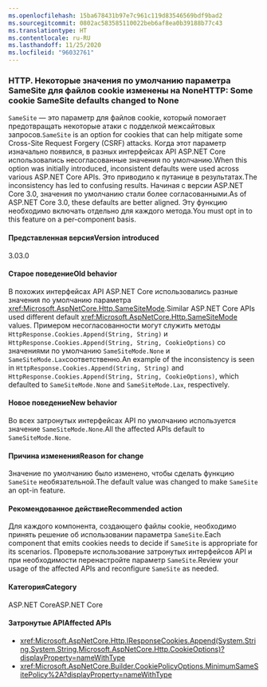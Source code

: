 ```yaml
---
ms.openlocfilehash: 15ba678431b97e7c961c119d83546569bdf9bad2
ms.sourcegitcommit: 0802ac583585110022beb6af8ea0b39188b77c43
ms.translationtype: HT
ms.contentlocale: ru-RU
ms.lasthandoff: 11/25/2020
ms.locfileid: "96032761"
---
```

### <a name="http-some-cookie-samesite-defaults-changed-to-none"></a><span data-ttu-id="2e0f9-101">HTTP. Некоторые значения по умолчанию параметра SameSite для файлов cookie изменены на None</span><span class="sxs-lookup"><span data-stu-id="2e0f9-101">HTTP: Some cookie SameSite defaults changed to None</span></span>

<span data-ttu-id="2e0f9-102">`SameSite` — это параметр для файлов cookie, который помогает предотвращать некоторые атаки с подделкой межсайтовых запросов.</span><span class="sxs-lookup"><span data-stu-id="2e0f9-102">`SameSite` is an option for cookies that can help mitigate some Cross-Site Request Forgery (CSRF) attacks.</span></span> <span data-ttu-id="2e0f9-103">Когда этот параметр изначально появился, в разных интерфейсах API ASP.NET Core использовались несогласованные значения по умолчанию.</span><span class="sxs-lookup"><span data-stu-id="2e0f9-103">When this option was initially introduced, inconsistent defaults were used across various ASP.NET Core APIs.</span></span> <span data-ttu-id="2e0f9-104">Это приводило к путанице в результатах.</span><span class="sxs-lookup"><span data-stu-id="2e0f9-104">The inconsistency has led to confusing results.</span></span> <span data-ttu-id="2e0f9-105">Начиная с версии ASP.NET Core 3.0, значения по умолчанию стали более согласованными.</span><span class="sxs-lookup"><span data-stu-id="2e0f9-105">As of ASP.NET Core 3.0, these defaults are better aligned.</span></span> <span data-ttu-id="2e0f9-106">Эту функцию необходимо включать отдельно для каждого метода.</span><span class="sxs-lookup"><span data-stu-id="2e0f9-106">You must opt in to this feature on a per-component basis.</span></span>

#### <a name="version-introduced"></a><span data-ttu-id="2e0f9-107">Представленная версия</span><span class="sxs-lookup"><span data-stu-id="2e0f9-107">Version introduced</span></span>

<span data-ttu-id="2e0f9-108">3.0</span><span class="sxs-lookup"><span data-stu-id="2e0f9-108">3.0</span></span>

#### <a name="old-behavior"></a><span data-ttu-id="2e0f9-109">Старое поведение</span><span class="sxs-lookup"><span data-stu-id="2e0f9-109">Old behavior</span></span>

<span data-ttu-id="2e0f9-110">В похожих интерфейсах API ASP.NET Core использовались разные значения по умолчанию параметра <xref:Microsoft.AspNetCore.Http.SameSiteMode>.</span><span class="sxs-lookup"><span data-stu-id="2e0f9-110">Similar ASP.NET Core APIs used different default <xref:Microsoft.AspNetCore.Http.SameSiteMode> values.</span></span> <span data-ttu-id="2e0f9-111">Примером несогласованности могут служить методы `HttpResponse.Cookies.Append(String, String)` и `HttpResponse.Cookies.Append(String, String, CookieOptions)` со значениями по умолчанию `SameSiteMode.None` и `SameSiteMode.Lax`соответственно.</span><span class="sxs-lookup"><span data-stu-id="2e0f9-111">An example of the inconsistency is seen in `HttpResponse.Cookies.Append(String, String)` and `HttpResponse.Cookies.Append(String, String, CookieOptions)`, which defaulted to `SameSiteMode.None` and `SameSiteMode.Lax`, respectively.</span></span>

#### <a name="new-behavior"></a><span data-ttu-id="2e0f9-112">Новое поведение</span><span class="sxs-lookup"><span data-stu-id="2e0f9-112">New behavior</span></span>

<span data-ttu-id="2e0f9-113">Во всех затронутых интерфейсах API по умолчанию используется значение `SameSiteMode.None`.</span><span class="sxs-lookup"><span data-stu-id="2e0f9-113">All the affected APIs default to `SameSiteMode.None`.</span></span>

#### <a name="reason-for-change"></a><span data-ttu-id="2e0f9-114">Причина изменения</span><span class="sxs-lookup"><span data-stu-id="2e0f9-114">Reason for change</span></span>

<span data-ttu-id="2e0f9-115">Значение по умолчанию было изменено, чтобы сделать функцию `SameSite` необязательной.</span><span class="sxs-lookup"><span data-stu-id="2e0f9-115">The default value was changed to make `SameSite` an opt-in feature.</span></span>

#### <a name="recommended-action"></a><span data-ttu-id="2e0f9-116">Рекомендованное действие</span><span class="sxs-lookup"><span data-stu-id="2e0f9-116">Recommended action</span></span>

<span data-ttu-id="2e0f9-117">Для каждого компонента, создающего файлы cookie, необходимо принять решение об использовании параметра `SameSite`.</span><span class="sxs-lookup"><span data-stu-id="2e0f9-117">Each component that emits cookies needs to decide if `SameSite` is appropriate for its scenarios.</span></span> <span data-ttu-id="2e0f9-118">Проверьте использование затронутых интерфейсов API и при необходимости перенастройте параметр `SameSite`.</span><span class="sxs-lookup"><span data-stu-id="2e0f9-118">Review your usage of the affected APIs and reconfigure `SameSite` as needed.</span></span>

#### <a name="category"></a><span data-ttu-id="2e0f9-119">Категория</span><span class="sxs-lookup"><span data-stu-id="2e0f9-119">Category</span></span>

<span data-ttu-id="2e0f9-120">ASP.NET Core</span><span class="sxs-lookup"><span data-stu-id="2e0f9-120">ASP.NET Core</span></span>

#### <a name="affected-apis"></a><span data-ttu-id="2e0f9-121">Затронутые API</span><span class="sxs-lookup"><span data-stu-id="2e0f9-121">Affected APIs</span></span>

- <xref:Microsoft.AspNetCore.Http.IResponseCookies.Append(System.String,System.String,Microsoft.AspNetCore.Http.CookieOptions)?displayProperty=nameWithType>
- <xref:Microsoft.AspNetCore.Builder.CookiePolicyOptions.MinimumSameSitePolicy%2A?displayProperty=nameWithType>

<!--

#### Affected APIs

- `M:Microsoft.AspNetCore.Http.IResponseCookies.Append(System.String,System.String,Microsoft.AspNetCore.Http.CookieOptions)`
- `Overload:Microsoft.AspNetCore.Builder.CookiePolicyOptions.MinimumSameSitePolicy`

-->
